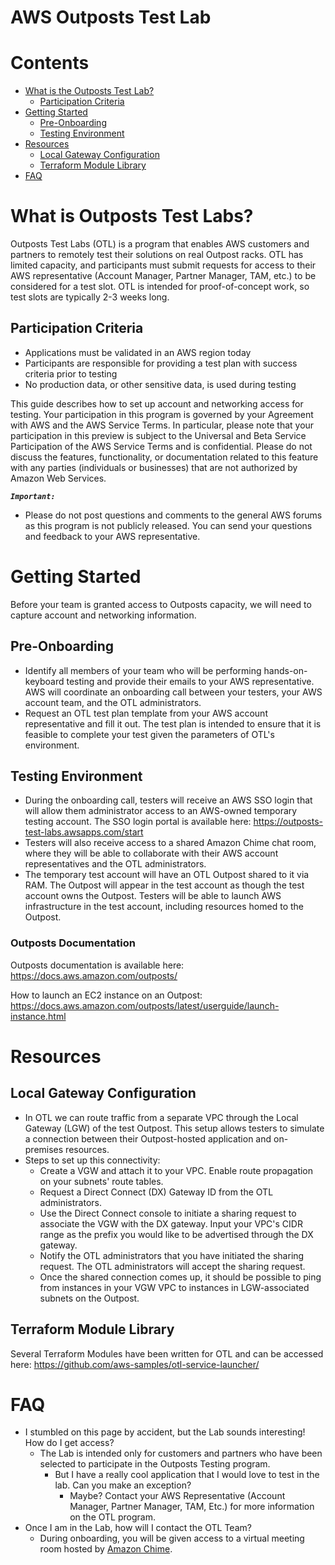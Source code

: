 
AWS Outposts Test Lab
=====================

Contents
========

* [What is the Outposts Test Lab?](#what-is-the-outposts-test-lab)
	* [Participation Criteria](#participation-criteria)
* [Getting Started](#getting-started)
	* [Pre-Onboarding](#pre-onboarding)
	* [Testing Environment](#testing-environment)
* [Resources](#resources)
	* [Local Gateway Configuration](#local-gateway-configuration)
	* [Terraform Module Library](#terraform-module-library)
* [FAQ](#faq)

# What is Outposts Test Labs?

Outposts Test Labs (OTL) is a program that enables AWS customers and partners to remotely test their solutions on real Outpost racks. OTL has limited capacity, and participants must submit requests for access to their AWS representative (Account Manager, Partner Manager, TAM, etc.) to be considered for a test slot. OTL is intended for proof-of-concept work, so test slots are typically 2-3 weeks long.

## Participation Criteria

- Applications must be validated in an AWS region today
- Participants are responsible for providing a test plan with success criteria prior to testing
- No production data, or other sensitive data, is used during testing

This guide describes how to set up account and networking access for testing. Your participation in this program is governed by your Agreement with AWS and the AWS Service Terms. In particular, please note that your participation in this preview is subject to the Universal and Beta Service Participation of the AWS Service Terms and is confidential. Please do not discuss the features, functionality, or documentation related to this feature with any parties (individuals or businesses) that are not authorized by Amazon Web Services.

***``Important:``***
- Please do not post questions and comments to the general AWS forums as this program is not publicly released. You can send your questions and feedback to your AWS representative.

# Getting Started

Before your team is granted access to Outposts capacity, we will need to capture account and networking information.

## Pre-Onboarding

- Identify all members of your team who will be performing hands-on-keyboard testing and provide their emails to your AWS representative. AWS will coordinate an onboarding call between your testers, your AWS account team, and the OTL administrators.
- Request an OTL test plan template from your AWS account representative and fill it out. The test plan is intended to ensure that it is feasible to complete your test given the parameters of OTL's environment.

## Testing Environment

- During the onboarding call, testers will receive an AWS SSO login that will allow them administrator access to an AWS-owned temporary testing account. The SSO login portal is available here: https://outposts-test-labs.awsapps.com/start
- Testers will also receive access to a shared Amazon Chime chat room, where they will be able to collaborate with their AWS account representatives and the OTL administrators. 
- The temporary test account will have an OTL Outpost shared to it via RAM. The Outpost will appear in the test account as though the test account owns the Outpost. Testers will be able to launch AWS infrastructure in the test account, including resources homed to the Outpost.

### Outposts Documentation

Outposts documentation is available here: https://docs.aws.amazon.com/outposts/

How to launch an EC2 instance on an Outpost: https://docs.aws.amazon.com/outposts/latest/userguide/launch-instance.html

# Resources

## Local Gateway Configuration

- In OTL we can route traffic from a separate VPC through the Local Gateway (LGW) of the test Outpost. This setup allows testers to simulate a connection between their Outpost-hosted application and on-premises resources.
- Steps to set up this connectivity:
    - Create a VGW and attach it to your VPC. Enable route propagation on your subnets' route tables.
    - Request a Direct Connect (DX) Gateway ID from the OTL administrators. 
    - Use the Direct Connect console to initiate a sharing request to associate the VGW with the DX gateway. Input your VPC's CIDR range as the prefix you would like to be advertised through the DX gateway.
    - Notify the OTL administrators that you have initiated the sharing request. The OTL administrators will accept the sharing request. 
    - Once the shared connection comes up, it should be possible to ping from instances in your VGW VPC to instances in LGW-associated subnets on the Outpost.

## Terraform Module Library

Several Terraform Modules have been written for OTL and can be accessed here: https://github.com/aws-samples/otl-service-launcher/

# FAQ

- I stumbled on this page by accident, but the Lab sounds interesting! How do I get access?
    - The Lab is intended only for customers and partners who have been selected to participate in the Outposts Testing program.
        - But I have a really cool application that I would love to test in the lab. Can you make an exception?
            - Maybe? Contact your AWS Representative (Account Manager, Partner Manager, TAM, Etc.) for more information on the OTL program.
- Once I am in the Lab, how will I contact the OTL Team?
    - During onboarding, you will be given access to a virtual meeting room hosted by [Amazon Chime](https://app.chime.aws).
